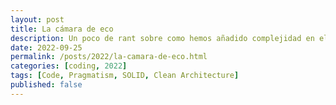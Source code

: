 ```yaml
---
layout: post
title: La cámara de eco
description: Un poco de rant sobre como hemos añadido complejidad en el desarrollo de aplicaciones web en los últimos años.
date: 2022-09-25
permalink: /posts/2022/la-camara-de-eco.html
categories: [coding, 2022]
tags: [Code, Pragmatism, SOLID, Clean Architecture]
published: false
---
```

